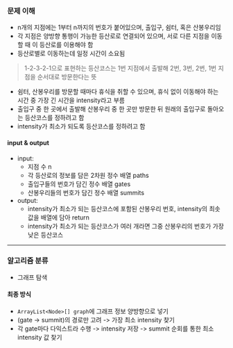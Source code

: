 ### 문제 이해
- n개의 지점에는 1부터 n까지의 번호가 붙어있으며, 출입구, 쉼터, 혹은 산봉우리임
- 각 지점은 양방향 통행이 가능한 등산로로 연결되어 있으며, 서로 다른 지점을 이동할 때 이 등산로를 이용해야 함
- 등산로별로 이동하는데 일정 시간이 소요됨
> 1-2-3-2-1으로 표현하는 등산코스는 1번 지점에서 출발해 2번, 3번, 2번, 1번 지점을 순서대로 방문한다는 뜻
- 쉼터, 산봉우리를 방문할 때마다 휴식을 취할 수 있으며, 휴식 없이 이동해야 하는 시간 중 가장 긴 시간을 intensity라고 부름
- 출입구 중 한 곳에서 출발해 산봉우리 중 한 곳만 방문한 뒤 원래의 출입구로 돌아오는 등산코스를 정하려고 함
- intensity가 최소가 되도록 등산코스를 정하려고 함
#### input & output
- input:
    - 지점 수 n
    - 각 등산로의 정보를 담은 2차원 정수 배열 paths
    - 출입구들의 번호가 담긴 정수 배열 gates
    - 산봉우리들의 번호가 담긴 정수 배열 summits
- output:
    - intensity가 최소가 되는 등산코스에 포함된 산봉우리 번호, intensity의 최솟값을 배열에 담아 return
    - intensity가 최소가 되는 등산코스가 여러 개라면 그중 산봉우리의 번호가 가장 낮은 등산코스
---
### 알고리즘 분류
- 그래프 탐색
#### 최종 방식
- `ArrayList<Node>[] graph`에 그래프 정보 양방향으로 넣기
- (gate -> summit)의 경로만 고려 -> 가장 최소 intensity 찾기
- 각 gate마다 다익스트라 수행 -> intensity 저장 -> summit 순회를 통한 최소 intensity 값 찾기